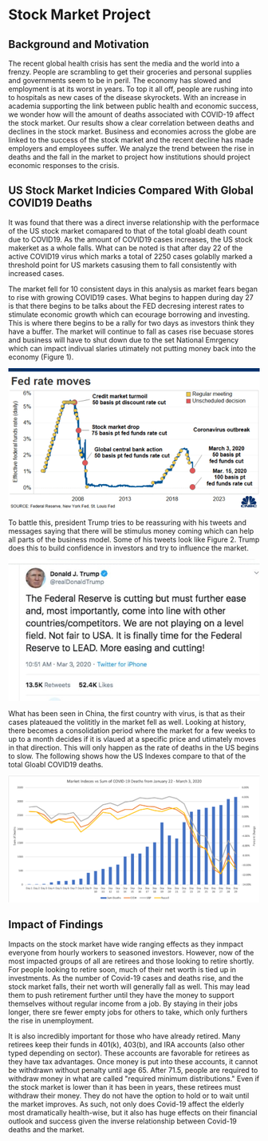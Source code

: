 # Stock Market Project 


## Background and Motivation
The recent global health crisis has sent the media and the world into a frenzy. People are scrambling to get their groceries and personal supplies and governments seem to be in peril. The economy has slowed and employment is at its worst in years. To top it all off, people are rushing into to hospitals as new cases of the disease skyrockets. With an increase in academia supporting the link between public health and economic success, we wonder how will the amount of deaths associated with COVID-19 affect the stock market. Our results show a clear correlation between deaths and declines in the stock market. Business and economies across the globe are linked to the success of the stock market and the recent decline has made employers and employees suffer. We analyze the trend between the rise in deaths and the fall in the market to project how institutions should project economic responses to the crisis.

## US Stock Market Indicies Compared With Global COVID19 Deaths
It was found that there was a direct inverse relationship with the performace of the US stock market comapared to that of the total gloabl death count due to COVID19. As the amount of COVID19 cases increases, the US stock makerket as a whole falls. What can be noted is that after day 22 of the active COVID19 virus which marks a total of 2250 cases golablly marked a threshold point for US markets casusing them to fall consistently with increased cases. 

The market fell for 10 consistent days in this analysis as market fears began to rise with growing COVID19 cases. What begins to happen during day 27 is that there begins to be talks about the FED decresing interest rates to stimulate economic growth which can ecourage borrowing and investing. This is where there begins to be a rally for two days as investors think they have a buffer. The market will continue to fall as cases rise becuase stores and business will have to shut down due to the set National Emrgency which can impact indivual slaries utimately not putting money back into the economy (Figure 1). 

![](fed_cut.png)

To battle this, president Trump tries to be reassuring with his tweets and messages saying that there will be stimulus money coming which can help all parts of the business model. Some of his tweets look like Figure 2. Trump does this to build confidence in investors and try to influence the market. 

![](trump_influence.jpg)

What has been seen in China, the first country with virus, is that as their cases plateaued the volititly in the market fell as well. Looking at history, there becomes a consolidation period where the market for a few weeks to up to a month decides if it is vlaued at a specific price and utimately moves in that direction. This will only happen as the rate of deaths in the US begins to slow.  The following shows how the US Indexes compare to that of the total Gloabl COVID19 deaths. 

![](index_vs_deaths.png)

## Impact of Findings

Impacts on the stock market have wide ranging effects as they inmpact everyone from hourly workers to seasoned investors. However, now of the most impacted groups of all are retirees and those looking to retire shortly. For people looking to retire soon, much of their net worth is tied up in investments. As the number of Covid-19 cases and deaths rise, and the stock market falls, their net worth will generally fall as well. This may lead them to push retirement further until they have the money to support themselves without regular income from a job. By staying in their jobs longer, there sre fewer empty jobs for others to take, which only furthers the rise in unemployment.

It is also incredibly important for those who have already retired. Many retirees keep their funds in 401(k), 403(b), and IRA accounts (also other typed depending on sector). These accounts are favorable for retirees as they have tax advantages. Once money is put into these accounts, it cannot be withdrawn without penalty until age 65. After 71.5, people are required to withdraw money in what are called "required minimum distributions." Even if the stock market is lower than it has been in years, these retirees must withdraw their money. They do not have the option to hold or to wait until the market improves. As such, not only does Covid-19 affect the elderly most dramatically health-wise, but it also has huge effects on their financial outlook and success given the inverse relationship between Covid-19 deaths and the market.
